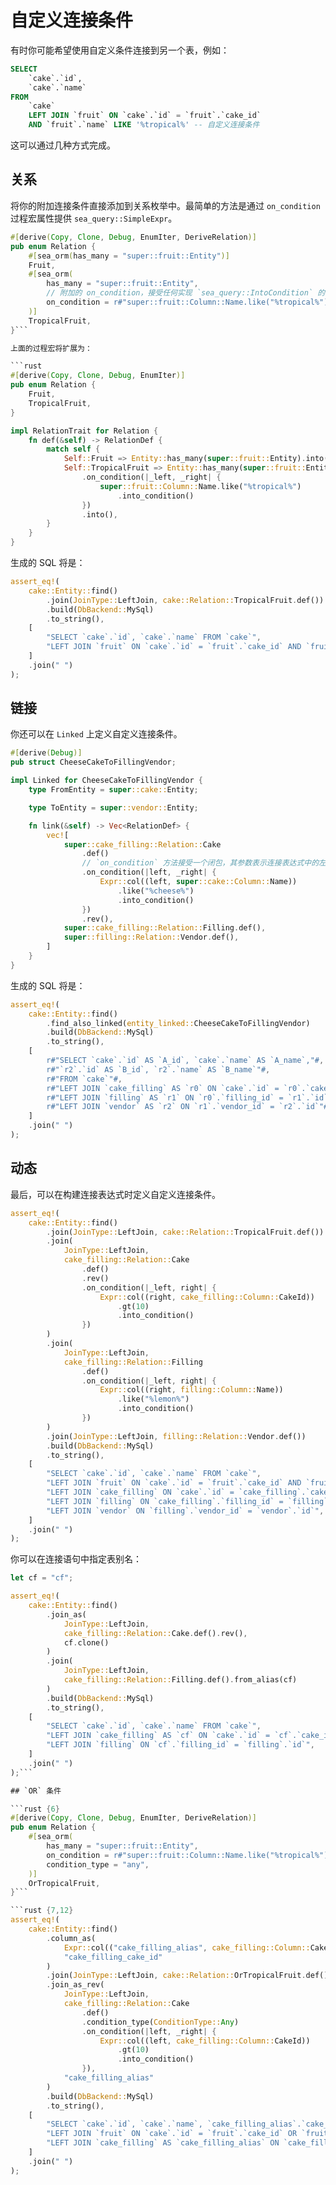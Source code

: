 # 自定义连接条件

有时你可能希望使用自定义条件连接到另一个表，例如：

```sql
SELECT
    `cake`.`id`,
    `cake`.`name`
FROM
    `cake`
    LEFT JOIN `fruit` ON `cake`.`id` = `fruit`.`cake_id`
    AND `fruit`.`name` LIKE '%tropical%' -- 自定义连接条件
```

这可以通过几种方式完成。

## 关系

将你的附加连接条件直接添加到关系枚举中。最简单的方法是通过 `on_condition` 过程宏属性提供 `sea_query::SimpleExpr`。

```rust
#[derive(Copy, Clone, Debug, EnumIter, DeriveRelation)]
pub enum Relation {
    #[sea_orm(has_many = "super::fruit::Entity")]
    Fruit,
    #[sea_orm(
        has_many = "super::fruit::Entity",
        // 附加的 on_condition，接受任何实现 `sea_query::IntoCondition` 的内容
        on_condition = r#"super::fruit::Column::Name.like("%tropical%")"#
    )]
    TropicalFruit,
}```

上面的过程宏将扩展为：

```rust
#[derive(Copy, Clone, Debug, EnumIter)]
pub enum Relation {
    Fruit,
    TropicalFruit,
}

impl RelationTrait for Relation {
    fn def(&self) -> RelationDef {
        match self {
            Self::Fruit => Entity::has_many(super::fruit::Entity).into(),
            Self::TropicalFruit => Entity::has_many(super::fruit::Entity)
                .on_condition(|_left, _right| {
                    super::fruit::Column::Name.like("%tropical%")
                        .into_condition()
                })
                .into(),
        }
    }
}
```

生成的 SQL 将是：

```rust
assert_eq!(
    cake::Entity::find()
        .join(JoinType::LeftJoin, cake::Relation::TropicalFruit.def())
        .build(DbBackend::MySql)
        .to_string(),
    [
        "SELECT `cake`.`id`, `cake`.`name` FROM `cake`",
        "LEFT JOIN `fruit` ON `cake`.`id` = `fruit`.`cake_id` AND `fruit`.`name` LIKE '%tropical%'",
    ]
    .join(" ")
);
```

## 链接

你还可以在 `Linked` 上定义自定义连接条件。

```rust
#[derive(Debug)]
pub struct CheeseCakeToFillingVendor;

impl Linked for CheeseCakeToFillingVendor {
    type FromEntity = super::cake::Entity;

    type ToEntity = super::vendor::Entity;

    fn link(&self) -> Vec<RelationDef> {
        vec![
            super::cake_filling::Relation::Cake
                .def()
                // `on_condition` 方法接受一个闭包，其参数表示连接表达式中的左侧和右侧表。
                .on_condition(|left, _right| {
                    Expr::col((left, super::cake::Column::Name))
                        .like("%cheese%")
                        .into_condition()
                })
                .rev(),
            super::cake_filling::Relation::Filling.def(),
            super::filling::Relation::Vendor.def(),
        ]
    }
}
```

生成的 SQL 将是：

```rust
assert_eq!(
    cake::Entity::find()
        .find_also_linked(entity_linked::CheeseCakeToFillingVendor)
        .build(DbBackend::MySql)
        .to_string(),
    [
        r#"SELECT `cake`.`id` AS `A_id`, `cake`.`name` AS `A_name`,"#,
        r#"`r2`.`id` AS `B_id`, `r2`.`name` AS `B_name`"#,
        r#"FROM `cake`"#,
        r#"LEFT JOIN `cake_filling` AS `r0` ON `cake`.`id` = `r0`.`cake_id` AND `cake`.`name` LIKE '%cheese%'"#,
        r#"LEFT JOIN `filling` AS `r1` ON `r0`.`filling_id` = `r1`.`id`"#,
        r#"LEFT JOIN `vendor` AS `r2` ON `r1`.`vendor_id` = `r2`.`id`"#,
    ]
    .join(" ")
);
```

## 动态

最后，可以在构建连接表达式时定义自定义连接条件。

```rust
assert_eq!(
    cake::Entity::find()
        .join(JoinType::LeftJoin, cake::Relation::TropicalFruit.def())
        .join(
            JoinType::LeftJoin,
            cake_filling::Relation::Cake
                .def()
                .rev()
                .on_condition(|_left, right| {
                    Expr::col((right, cake_filling::Column::CakeId))
                        .gt(10)
                        .into_condition()
                })
        )
        .join(
            JoinType::LeftJoin,
            cake_filling::Relation::Filling
                .def()
                .on_condition(|_left, right| {
                    Expr::col((right, filling::Column::Name))
                        .like("%lemon%")
                        .into_condition()
                })
        )
        .join(JoinType::LeftJoin, filling::Relation::Vendor.def())
        .build(DbBackend::MySql)
        .to_string(),
    [
        "SELECT `cake`.`id`, `cake`.`name` FROM `cake`",
        "LEFT JOIN `fruit` ON `cake`.`id` = `fruit`.`cake_id` AND `fruit`.`name` LIKE '%tropical%'",
        "LEFT JOIN `cake_filling` ON `cake`.`id` = `cake_filling`.`cake_id` AND `cake_filling`.`cake_id` > 10",
        "LEFT JOIN `filling` ON `cake_filling`.`filling_id` = `filling`.`id` AND `filling`.`name` LIKE '%lemon%'",
        "LEFT JOIN `vendor` ON `filling`.`vendor_id` = `vendor`.`id`",
    ]
    .join(" ")
);
```

你可以在连接语句中指定表别名：

```rust
let cf = "cf";

assert_eq!(
    cake::Entity::find()
        .join_as(
            JoinType::LeftJoin,
            cake_filling::Relation::Cake.def().rev(),
            cf.clone()
        )
        .join(
            JoinType::LeftJoin,
            cake_filling::Relation::Filling.def().from_alias(cf)
        )
        .build(DbBackend::MySql)
        .to_string(),
    [
        "SELECT `cake`.`id`, `cake`.`name` FROM `cake`",
        "LEFT JOIN `cake_filling` AS `cf` ON `cake`.`id` = `cf`.`cake_id`",
        "LEFT JOIN `filling` ON `cf`.`filling_id` = `filling`.`id`",
    ]
    .join(" ")
);```

## `OR` 条件

```rust {6}
#[derive(Copy, Clone, Debug, EnumIter, DeriveRelation)]
pub enum Relation {
    #[sea_orm(
        has_many = "super::fruit::Entity",
        on_condition = r#"super::fruit::Column::Name.like("%tropical%")"#
        condition_type = "any",
    )]
    OrTropicalFruit,
}```

```rust {7,12}
assert_eq!(
    cake::Entity::find()
        .column_as(
            Expr::col(("cake_filling_alias", cake_filling::Column::CakeId)),
            "cake_filling_cake_id"
        )
        .join(JoinType::LeftJoin, cake::Relation::OrTropicalFruit.def())
        .join_as_rev(
            JoinType::LeftJoin,
            cake_filling::Relation::Cake
                .def()
                .condition_type(ConditionType::Any)
                .on_condition(|left, _right| {
                    Expr::col((left, cake_filling::Column::CakeId))
                        .gt(10)
                        .into_condition()
                }),
            "cake_filling_alias"
        )
        .build(DbBackend::MySql)
        .to_string(),
    [
        "SELECT `cake`.`id`, `cake`.`name`, `cake_filling_alias`.`cake_id` AS `cake_filling_cake_id` FROM `cake`",
        "LEFT JOIN `fruit` ON `cake`.`id` = `fruit`.`cake_id` OR `fruit`.`name` LIKE '%tropical%'",
        "LEFT JOIN `cake_filling` AS `cake_filling_alias` ON `cake_filling_alias`.`cake_id` = `cake`.`id` OR `cake_filling_alias`.`cake_id` > 10",
    ]
    .join(" ")
);